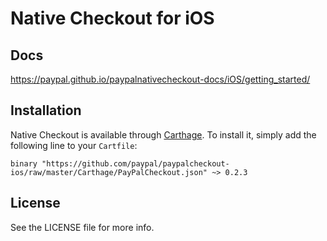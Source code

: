 # Native Checkout for iOS

## Docs

https://paypal.github.io/paypalnativecheckout-docs/iOS/getting_started/

## Installation

Native Checkout is available through [Carthage](https://github.com/Carthage/Carthage). To install it, simply add the following line to your `Cartfile`:

```
binary "https://github.com/paypal/paypalcheckout-ios/raw/master/Carthage/PayPalCheckout.json" ~> 0.2.3
```

## License

See the LICENSE file for more info.
